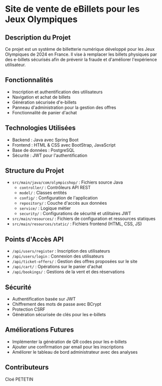 # Site de vente de eBillets pour les Jeux Olympiques

## Description du Projet
Ce projet est un système de billetterie numérique développé pour les Jeux Olympiques de 2024 en France. Il vise à remplacer les billets physiques par des e-billets sécurisés afin de prévenir la fraude et d'améliorer l'expérience utilisateur.

## Fonctionnalités
- Inscription et authentification des utilisateurs
- Navigation et achat de billets
- Génération sécurisée d'e-billets
- Panneau d'administration pour la gestion des offres
- Fonctionnalité de panier d'achat

## Technologies Utilisées
- Backend : Java avec Spring Boot
- Frontend : HTML & CSS avec BootStrap, JavaScript
- Base de données : PostgreSQL
- Sécurité : JWT pour l'authentification

## Structure du Projet
- `src/main/java/com/olympicshop/` : Fichiers source Java
  - `controller/` : Contrôleurs API REST
  - `model/` : Classes entités
  - `config/` : Configuration de l'application
  - `repository/` : Couche d'accès aux données
  - `service/` : Logique métier
  - `security/` : Configurations de sécurité et utilitaires JWT
- `src/main/resources/` : Fichiers de configuration et ressources statiques
- `src/main/resources/static/` : Fichiers frontend (HTML, CSS, JS)

## Points d'Accès API
- `/api/users/register` : Inscription des utilisateurs
- `/api/users/login` : Connexion des utilisateurs
- `/api/ticket-offers/` : Gestion des offres proposées sur le site
- `/api/cart/` : Opérations sur le panier d'achat
- `/api/bookings/` : Gestions de la vent et des réservations 

## Sécurité
- Authentification basée sur JWT
- Chiffrement des mots de passe avec BCrypt
- Protection CSRF
- Génération sécurisée de clés pour les e-billets

## Améliorations Futures
- Implémenter la génération de QR codes pour les e-billets
- Ajouter une confirmation par email pour les inscriptions
- Améliorer le tableau de bord administrateur avec des analyses

## Contributeurs
Cloé PETETIN 

